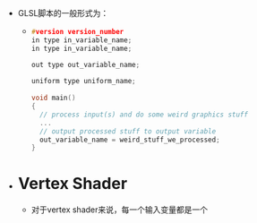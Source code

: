 - GLSL脚本的一般形式为：
	- ```C
	  #version version_number
	  in type in_variable_name;
	  in type in_variable_name;
	  
	  out type out_variable_name;
	    
	  uniform type uniform_name;
	    
	  void main()
	  {
	    // process input(s) and do some weird graphics stuff
	    ...
	    // output processed stuff to output variable
	    out_variable_name = weird_stuff_we_processed;
	  }
	  ```
- # Vertex Shader
	- 对于vertex shader来说，每一个输入变量都是一个
